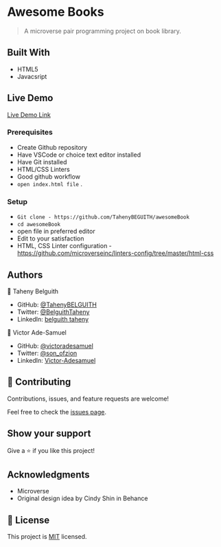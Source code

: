 # Awesome Books
> A microverse pair programming project on book library.


## Built With

- HTML5
- Javacsript


## Live Demo 

[Live Demo Link](https://tahenybelguith.github.io/awesomeBook/)



### Prerequisites
- Create Github repository
- Have VSCode or choice text editor installed
- Have Git installed
- HTML/CSS Linters
- Good github workflow
- `open index.html file` .
### Setup
- `Git clone - https://github.com/TahenyBEGUITH/awesomeBook`
- `cd awesomeBook`
- open file in preferred editor
- Edit to your satisfaction
- HTML, CSS Linter configuration - https://github.com/microverseinc/linters-config/tree/master/html-css


## Authors
👩 Taheny Belguith

- GitHub: [@TahenyBELGUITH](https://github.com/TahenyBELGUITH)
- Twitter: [@BelguithTaheny](https://twitter.com/BelguithTaheny)
- LinkedIn: [belguith taheny](https://www.linkedin.com/in/belguith-taheny-47b93a162/)

👤 Victor Ade-Samuel

- GitHub: [@victoradesamuel](https://github.com/victoradesamuel)
- Twitter: [@son_ofzion](https://twitter.com/son_ofzion)
- LinkedIn: [Victor-Adesamuel](https://linkedin.com/in/sonofzion)



## 🤝 Contributing

Contributions, issues, and feature requests are welcome!

Feel free to check the [issues page](../../issues/).

## Show your support

Give a ⭐️ if you like this project!

## Acknowledgments

- Microverse
- Original design idea by Cindy Shin in Behance

## 📝 License

This project is [MIT](./MIT.md) licensed.
